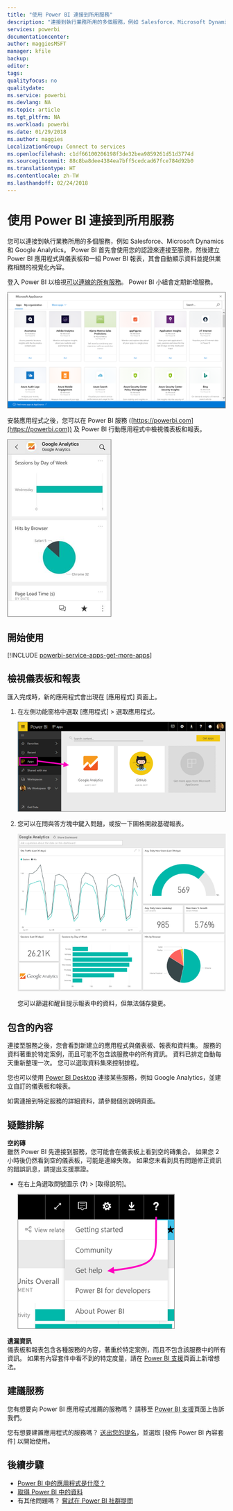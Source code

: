 ```yaml
---
title: "使用 Power BI 連接到所用服務"
description: "連接到執行業務所用的多個服務，例如 Salesforce、Microsoft Dynamics CRM 和 Google Analytics。"
services: powerbi
documentationcenter: 
author: maggiesMSFT
manager: kfile
backup: 
editor: 
tags: 
qualityfocus: no
qualitydate: 
ms.service: powerbi
ms.devlang: NA
ms.topic: article
ms.tgt_pltfrm: NA
ms.workload: powerbi
ms.date: 01/29/2018
ms.author: maggies
LocalizationGroup: Connect to services
ms.openlocfilehash: c1df66100206198f3de32bea9859261d51d3774d
ms.sourcegitcommit: 88c8ba8dee4384ea7bff5cedcad67fce784d92b0
ms.translationtype: HT
ms.contentlocale: zh-TW
ms.lasthandoff: 02/24/2018
---
```

# <a name="connect-to-the-services-you-use-with-power-bi"></a>使用 Power BI 連接到所用服務
您可以連接到執行業務所用的多個服務，例如 Salesforce、Microsoft Dynamics 和 Google Analytics。 Power BI 首先會使用您的認證來連接至服務，然後建立 Power BI 應用程式與儀表板和一組 Power BI 報表，其會自動顯示資料並提供業務相關的視覺化內容。 

登入 Power BI 以檢視[可以連線的所有服務](https://app.powerbi.com/getdata/services)。 Power BI 小組會定期新增服務。

![AppSource 應用程式](media/service-connect-to-services/overview.png)

安裝應用程式之後，您可以在 Power BI 服務 ([https://powerbi.com](https://powerbi.com)) 及 Power BI 行動應用程式中檢視儀表板和報表。 

![Power BI 行動應用程式中的 Google Analytics 應用程式](media/service-connect-to-services/power-bi-service-mobile-app-240.png)

## <a name="get-started"></a>開始使用
[!INCLUDE [powerbi-service-apps-get-more-apps](./includes/powerbi-service-apps-get-more-apps.md)]

## <a name="view-the-dashboard-and-reports"></a>檢視儀表板和報表
匯入完成時，新的應用程式會出現在 [應用程式] 頁面上。

1. 在左側功能窗格中選取 [應用程式] > 選取應用程式。
   
     ![[應用程式] 頁面](media/service-connect-to-services/power-bi-service-apps-open-app.png)
2. 您可以在問與答方塊中鍵入問題，或按一下圖格開啟基礎報表。 
   
    ![Google Analytics 儀表板](media/service-connect-to-services/googleanalytics2.png)
   
    您可以篩選和醒目提示報表中的資料，但無法儲存變更。

## <a name="whats-included"></a>包含的內容
連接至服務之後，您會看到新建立的應用程式與儀表板、報表和資料集。 服務的資料著重於特定案例，而且可能不包含該服務中的所有資訊。 資料已排定自動每天重新整理一次。 您可以選取資料集來控制排程。

您也可以使用 [Power BI Desktop](desktop-get-the-desktop.md) 連接某些服務，例如 Google Analytics，並建立自訂的儀表板和報表。  

如需連接到特定服務的詳細資料，請參閱個別說明頁面。

## <a name="troubleshooting"></a>疑難排解
**空的磚**  
雖然 Power BI 先連接到服務，您可能會在儀表板上看到空的磚集合。 如果您 2 小時後仍然看到空的儀表板，可能是連線失敗。 如果您未看到具有問題修正資訊的錯誤訊息，請提出支援票證。

* 在右上角選取問號圖示 (**?**) > [取得說明]。
  
    ![[取得說明] 圖示](media/service-connect-to-services/power-bi-service-get-help.png)

**遺漏資訊**  
儀表板和報表包含各種服務的內容，著重於特定案例，而且不包含該服務中的所有資訊。 如果有內容套件中看不到的特定度量，請在 [Power BI 支援](https://support.powerbi.com/forums/265200-power-bi)頁面上新增想法。

## <a name="suggesting-services"></a>建議服務
您有想要向 Power BI 應用程式推薦的服務嗎？ 請移至 [Power BI 支援](https://support.powerbi.com/forums/265200-power-bi)頁面上告訴我們。

您有想要建置應用程式的服務嗎？ [送出您的提名](https://azure.microsoft.com/marketplace/programs/certified/apply/)，並選取 [發佈 Power BI 內容套件] 以開始使用。

## <a name="next-steps"></a>後續步驟
* [Power BI 中的應用程式是什麼？](service-install-use-apps.md)
* [取得 Power BI 中的資料](service-get-data.md)
* 有其他問題嗎？ [嘗試在 Power BI 社群提問](http://community.powerbi.com/)

